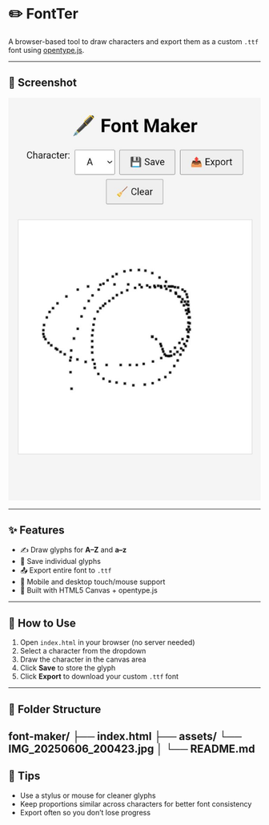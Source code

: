 # ✏️ FontTer

A browser-based tool to draw characters and export them as a custom `.ttf` font using [opentype.js](https://github.com/opentypejs/opentype.js).

---

## 📸 Screenshot

![Font Maker Screenshot](assets/IMG_20250606_200423.jpg)

---

## ✨ Features

- ✍️ Draw glyphs for **A–Z** and **a–z**
- 💾 Save individual glyphs
- 📤 Export entire font to `.ttf`
- 📱 Mobile and desktop touch/mouse support
- 🧠 Built with HTML5 Canvas + opentype.js

---

## 🚀 How to Use

1. Open `index.html` in your browser (no server needed)
2. Select a character from the dropdown
3. Draw the character in the canvas area
4. Click **Save** to store the glyph
5. Click **Export** to download your custom `.ttf` font

---

## 📁 Folder Structure
font-maker/ 
├── index.html 
├── assets/ 
└── IMG_20250606_200423.jpg 
│
└── README.md
---

## 📌 Tips

- Use a stylus or mouse for cleaner glyphs
- Keep proportions similar across characters for better font consistency
- Export often so you don’t lose progress
